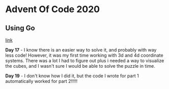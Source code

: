 # Advent Of Code 2020
## Using Go

[link](https://adventofcode.com/)

**Day 17** - I know there is an easier way to solve it,
and probably with way less code! However, it was my first time working with
3d and 4d coordinate systems. There was a lot I had to figure out plus i needed a way to visualize the cubes,
and I wasn't sure I would be able to solve the puzzle in time. 


**Day 19** - I don't know how I did it, but the code I wrote for part 1 automatically worked for part 2!!!!!